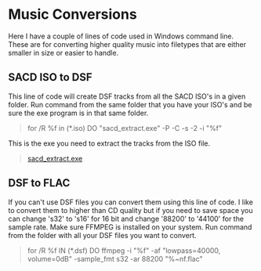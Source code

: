 # Music Conversions
Here I have a couple of lines of code used in Windows command line. These are for converting higher quality music into filetypes that are either smaller in size or easier to handle.

## SACD ISO to DSF
This line of code will create DSF tracks from all the SACD ISO's in a given folder. Run command from the same folder that you have your ISO's and be sure the exe program is in that same folder.

> for /R %f in (*.iso) DO "sacd_extract.exe" -P -C -s -2 -i "%f"

This is the exe you need to extract the tracks from the ISO file.

> [sacd_extract.exe](http://sacd-ripper.github.io/)

## DSF to FLAC

If you can't use DSF files you can convert them using this line of code. I like to convert them to higher than CD quality but if you need to save space you can change 's32' to 's16' for 16 bit and change '88200' to '44100' for the sample rate. Make sure FFMPEG is installed on your system. Run command from the folder with all your DSF files you want to convert.

> for /R %f IN (*.dsf) DO ffmpeg -i "%f" -af "lowpass=40000, volume=0dB" -sample_fmt s32 -ar 88200 "%~nf.flac"
